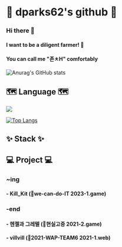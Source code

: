 # 🌷 dparks62's github 🌷
### Hi there 👋
#### I want to be a diligent farmer! 🌱
#### You can call me "존ㅊH" comfortably
![Anurag's GitHub stats](https://github-readme-stats.vercel.app/api?username=whdmsco010&show_icons=true&theme=solarized-light)
<!--
**whdmsco010/whdmsco010** is a ✨ _special_ ✨ repository because its `README.md` (this file) appears on your GitHub profile.

Here are some ideas to get you started:

- 🔭 I’m currently working on ...
- 🌱 I’m currently learning ...
- 👯 I’m looking to collaborate on ...
- 🤔 I’m looking for help with ...
- 💬 Ask me about ...
- 📫 How to reach me: ...
- 😄 Pronouns: ...
- ⚡ Fun fact: ...
-->
## 🗺 Language 🗺
<img src="https://img.shields.io/badge/Python-3776AB?style=flat-square&logo=Python&logoColor=white"/>

[![Top Langs](https://github-readme-stats.vercel.app/api/top-langs/?username=whdmsco010&layout=compact)](https://github.com/whdmsco010/github-readme-stats)

## ✨ Stack ✨
<!--
<img src="https://img.shields.io/badge/Android Studio-3DDC84?style=flat-square&logo=Android Studio&logoColor=white"/>
-->

## 💻 Project 💻
### ~ing
#### - Kill_Kit (🤝we-can-do-IT 2023-1.game) 
### -end
#### - 헨젤과 그레텔 (🤝현실고증 2021-2.game)
#### - villvill (🤝2021-WAP-TEAM6 2021-1.web)
